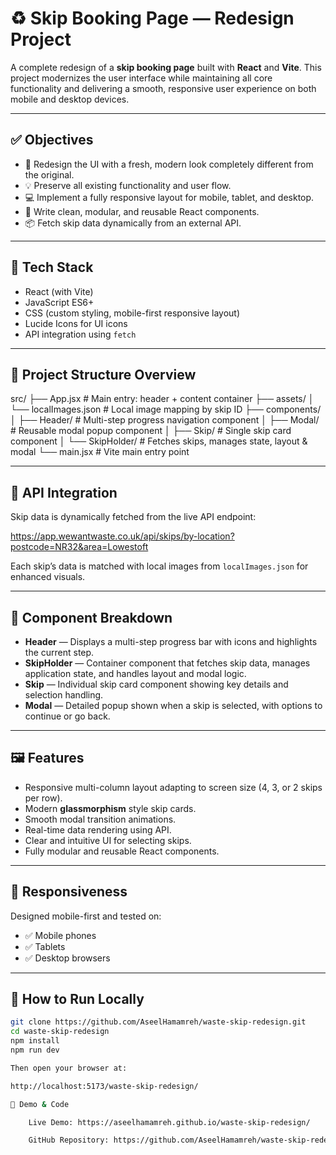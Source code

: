 # ♻️ Skip Booking Page — Redesign Project

A complete redesign of a **skip booking page** built with **React** and **Vite**. This project modernizes the user interface while maintaining all core functionality and delivering a smooth, responsive user experience on both mobile and desktop devices.

---

## ✅ Objectives

- 🔁 Redesign the UI with a fresh, modern look completely different from the original.
- 💡 Preserve all existing functionality and user flow.
- 💻 Implement a fully responsive layout for mobile, tablet, and desktop.
- 🧼 Write clean, modular, and reusable React components.
- 📦 Fetch skip data dynamically from an external API.

---

## 🧰 Tech Stack

- React (with Vite)
- JavaScript ES6+
- CSS (custom styling, mobile-first responsive layout)
- Lucide Icons for UI icons
- API integration using `fetch`

---

## 📁 Project Structure Overview

src/
├── App.jsx # Main entry: header + content container
├── assets/
│ └── localImages.json # Local image mapping by skip ID
├── components/
│ ├── Header/ # Multi-step progress navigation component
│ ├── Modal/ # Reusable modal popup component
│ ├── Skip/ # Single skip card component
│ └── SkipHolder/ # Fetches skips, manages state, layout & modal
└── main.jsx # Vite main entry point



---

## 🔗 API Integration

Skip data is dynamically fetched from the live API endpoint:

https://app.wewantwaste.co.uk/api/skips/by-location?postcode=NR32&area=Lowestoft


Each skip’s data is matched with local images from `localImages.json` for enhanced visuals.

---

## 🧩 Component Breakdown

- **Header** — Displays a multi-step progress bar with icons and highlights the current step.
- **SkipHolder** — Container component that fetches skip data, manages application state, and handles layout and modal logic.
- **Skip** — Individual skip card component showing key details and selection handling.
- **Modal** — Detailed popup shown when a skip is selected, with options to continue or go back.

---

## 🖼️ Features

- Responsive multi-column layout adapting to screen size (4, 3, or 2 skips per row).
- Modern **glassmorphism** style skip cards.
- Smooth modal transition animations.
- Real-time data rendering using API.
- Clear and intuitive UI for selecting skips.
- Fully modular and reusable React components.

---

## 📱 Responsiveness

Designed mobile-first and tested on:

- ✅ Mobile phones
- ✅ Tablets
- ✅ Desktop browsers

---

## 🧪 How to Run Locally

```bash
git clone https://github.com/AseelHamamreh/waste-skip-redesign.git
cd waste-skip-redesign
npm install
npm run dev

Then open your browser at:

http://localhost:5173/waste-skip-redesign/

🔗 Demo & Code

    Live Demo: https://aseelhamamreh.github.io/waste-skip-redesign/

    GitHub Repository: https://github.com/AseelHamamreh/waste-skip-redesign
